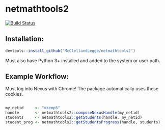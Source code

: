# netmathtools2

[![Build Status](https://travis-ci.org/McClellandLegge/netmathtools2.svg?branch=master)](https://travis-ci.org/McClellandLegge/netmathtools2)

## Installation:

```R
devtools::install_github("McClellandLegge/netmathtools2")
```
Must also have Python 3+ installed and added to the system or user path.

## Example Workflow:

Must log into Nexus with Chrome! The package automatically uses these cookies.

```R

my_netid     <- "mkemp6"
handle       <- netmathtools2::composeNexusHandle(my_netid)
students     <- netmathtools2::getStudents(handle, my_netid)
student_prog <- netmathtools2::getStudentsProgress(handle, students)

```
